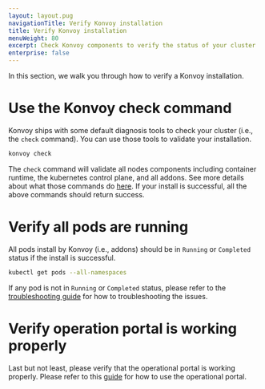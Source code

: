 ```yaml
---
layout: layout.pug
navigationTitle: Verify Konvoy installation
title: Verify Konvoy installation
menuWeight: 80
excerpt: Check Konvoy components to verify the status of your cluster
enterprise: false
---
```


In this section, we walk you through how to verify a Konvoy installation.

# Use the Konvoy check command

Konvoy ships with some default diagnosis tools to check your cluster (i.e., the `check` command).
You can use those tools to validate your installation.

```bash
konvoy check
```

The `check` command will validate all nodes components including container runtime, the kubernetes control plane, and all addons.
See more details about what those commands do [here][troubleshooting_tools].
If your install is successful, all the above commands should return success.

# Verify all pods are running

All pods install by Konvoy (i.e., addons) should be in `Running` or `Completed` status if the install is successful.

```bash
kubectl get pods --all-namespaces
```

If any pod is not in `Running` or `Completed` status, please refer to the [troubleshooting guide][troubleshooting] for how to troubleshooting the issues.

# Verify operation portal is working properly

Last but not least, please verify that the operational portal is working properly.
Please refer to this [guide][opsportal] for how to use the operational portal.

[troubleshooting_tools]: ../../troubleshooting/tools-and-techniques/
[troubleshooting]: ../../troubleshooting/
[opsportal]: ../../operations/accessing-the-cluster/
